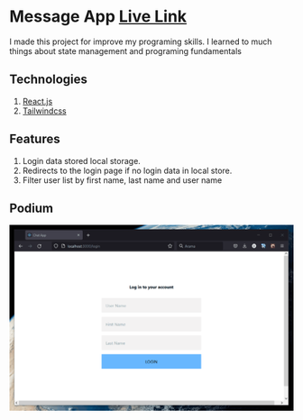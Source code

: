 # Message App [Live Link](https://omer-genc-message-app.netlify.app/login)

I made this project for improve my programing skills. I learned to much things about state management and programing fundamentals
## Technologies
1. [React.js](https://reactjs.org/)
2. [Tailwindcss](https://tailwindcss.com/)

## Features
1. Login data stored local storage.
2. Redirects to the login page if no login data in local store.
2. Filter user list by first name, last name and user name

## Podium
![gif](/public/Animation.gif)